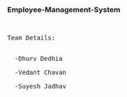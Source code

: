 ### Employee-Management-System
<br/>
<pre>
Team Details:<br/><br/>
  -Dhurv Dedhia<br/>
  -Vedant Chavan<br/>
  -Suyesh Jadhav<br/>
<pre/>
